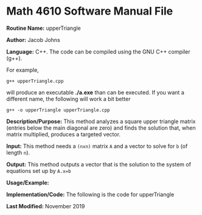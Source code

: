 # Math 4610 Software Manual File

**Routine Name:** upperTriangle

**Author:** Jacob Johns

**Language:** C++. The code can be compiled using the GNU C++ compiler (g++).

For example,

    g++ upperTriangle.cpp

will produce an executable **./a.exe** than can be executed. If you want a different name, the following will work a bit
better

    g++ -o upperTriangle upperTriangle.cpp

**Description/Purpose:** This method analyzes a square upper triangle matrix (entries below the main diagonal are zero) and finds the solution that, when matrix multiplied, produces a targeted vector.

**Input:** This method needs a `(nxn)` matrix `A` and a vector to solve for `b` (of length `n`).

**Output:** This method outputs a vector that is the solution to the system of equations set up by `A.x=b`

**Usage/Example:**



**Implementation/Code:** The following is the code for upperTriangle



**Last Modified:** November 2019
